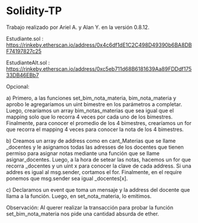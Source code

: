 # Solidity-TP
 
Trabajo realizado por Ariel A. y Alan Y. en la versión 0.8.12.

Estudiante.sol : https://rinkeby.etherscan.io/address/0x4c6df1dE1C2C498D49390b6BA8DBF74197827c25

EstudianteAlt.sol : https://rinkeby.etherscan.io/address/0xc5eb711d68B6181639Aa89FDDdf17533DB46EBb7

Opcional:

a) Primero, a las funciones set_bim_nota_materia, bim_nota_materia y aprobo le agregaríamos un uint bimestre en los parámetros a completar. Luego, crearíamos un array bim_notas_materias que sea igual que el mapping solo que lo recorra 4 veces por cada uno de los bimestres. Finalmente, para conocer el promedio de los 4 bimestres, crearíamos un for que recorra el mapping 4 veces para conocer la nota de los 4 bimestres.

b) Creamos un array de address como en cant_Materias que se llame _docentes y le asignamos todas las adresses de los docentes que tienen permiso para asignar notas mediante una función que se llame asignar_docentes. Luego, a la hora de setear las notas, hacemos un for que recorra _docentes y un uint x para conocer la clave de cada address. Si una addres es igual al msg.sender, cortamos el for. Finalmente, en el require ponemos que msg.sender sea igual _docentes[x].

c) Declaramos un event que toma un mensaje y la address del docente que llama a la función. Luego, en set_nota_materia, lo emitimos.

Observación: Al querer realizar la transacción para probar la función set_bim_nota_materia nos pide una cantidad absurda de ether.


